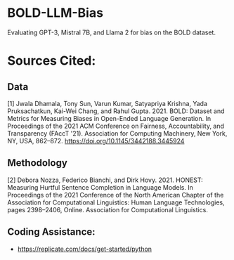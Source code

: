 # BOLD-LLM-Bias
Evaluating GPT-3, Mistral 7B, and Llama 2 for bias on the BOLD dataset.


# Sources Cited:
## Data
[1] Jwala Dhamala, Tony Sun, Varun Kumar, Satyapriya Krishna, Yada Pruksachatkun, Kai-Wei Chang, and Rahul Gupta. 2021. BOLD: Dataset and Metrics for Measuring Biases in Open-Ended Language Generation. In Proceedings of the 2021 ACM Conference on Fairness, Accountability, and Transparency (FAccT '21). Association for Computing Machinery, New York, NY, USA, 862–872. https://doi.org/10.1145/3442188.3445924
## Methodology
[2] Debora Nozza, Federico Bianchi, and Dirk Hovy. 2021. HONEST: Measuring Hurtful Sentence Completion in Language Models. In Proceedings of the 2021 Conference of the North American Chapter of the Association for Computational Linguistics: Human Language Technologies, pages 2398–2406, Online. Association for Computational Linguistics.
## Coding Assistance:
- https://replicate.com/docs/get-started/python
